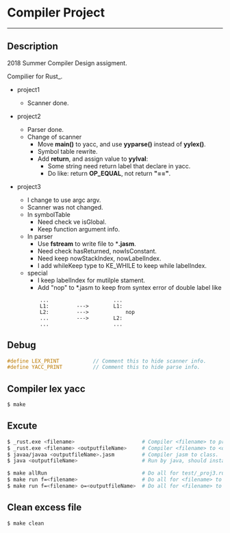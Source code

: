 # Compiler Project
---
## Description
2018 Summer Compiler Design assigment.

Compilier for Rust_.
* project1
    * Scanner done.

* project2
    * Parser done.
    * Change of scanner
        * Move **main()** to yacc, and use **yyparse()** instead of **yylex()**.
        * Symbol table rewrite.
        * Add **return**, and assign value to **yylval**:
            * Some string need return label that declare in yacc.
            * Do like: return **OP_EQUAL**, not return **"=="**.
* project3
    * I change to use argc argv.
    * Scanner was not changed.
    * In symbolTable
        * Need check ve isGlobal.
        * Keep function argument info.
    * In parser
        * Use **fstream** to write file to ***.jasm**.
        * Need check hasReturned, nowIsConstant.
        * Need keep nowStackIndex, nowLabelIndex.
        * I add whileKeep type to KE_WHILE to keep while labelIndex.
    * special
        * I keep labelIndex for mutilple stament.
        * Add "nop" to *.jasm to keep from syntex error of double label like
        ```
            ...                     ...
            L1:         --->        L1:
            L2:         --->            nop
            ...         --->        L2:
            ...                     ...
        ```

## Debug
``` c
#define LEX_PRINT           // Comment this to hide scanner info.
#define YACC_PRINT          // Comment this to hide parse info.
```

## Compiler lex yacc
``` bash
$ make
```

## Excute
``` bash
$ _rust.exe <filename>                      # Compiler <filename> to proj3.jasm.
$ _rust.exe <filename> <outputfileName>     # Compiler <filename> to <outputfileName>.jasm.
$ javaa/javaa <outputfileName>.jasm         # Compiler jasm to class.
$ java <outputfileName>                     # Run by java, should install java.

$ make allRun                               # Do all for test/_proj3.rust to proj3.class.
$ make run f=<filename>                     # Do all for <filename> to proj3.class.
$ make run f=<filename> o=<outputfileName>  # Do all for <filename> to <outputfileName>.class.
```

## Clean excess file
``` bash
$ make clean
```
